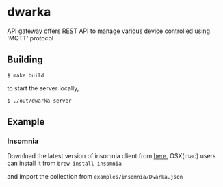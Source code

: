 # dwarka

API gateway offers REST API to manage various device controlled using 'MQTT' protocol

## Building

```shell
$ make build
```

to start the server locally,

```shell
$ ./out/dwarka server
```

## Example

### Insomnia

Download the latest version of insomnia client from [here](https://insomnia.rest/download), OSX(mac) users can 
install it from `brew install insomnia`

and import the collection from `examples/insomnia/Dwarka.json`
